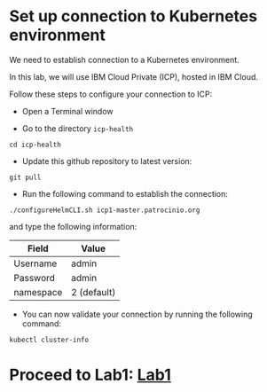 # Set up connection to Kubernetes environment

We need to establish connection to a Kubernetes environment.

In this lab, we will use IBM Cloud Private (ICP), hosted in IBM Cloud.

Follow these steps to configure your connection to ICP:

* Open a Terminal window

* Go to the directory `icp-health`

```
cd icp-health
```

* Update this github repository to latest version:

```
git pull
```

* Run the following command to establish the connection:

```
./configureHelmCLI.sh icp1-master.patrocinio.org
```

and type the following information:


| Field | Value |
|---|---|
| Username | admin |
| Password | admin |
| namespace | 2 (default) |

* You can now validate your connection by running the following command:

```
kubectl cluster-info
```

# Proceed to Lab1: [Lab1](../Labs/Lab1/README.md)
